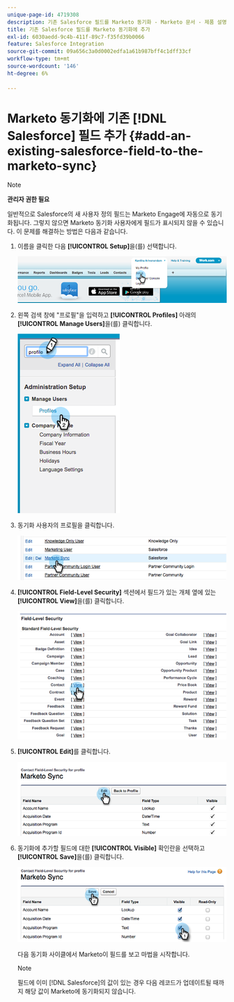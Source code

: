 ```yaml
---
unique-page-id: 4719308
description: 기존 Salesforce 필드를 Marketo 동기화 - Marketo 문서 - 제품 설명서에 추가
title: 기존 Salesforce 필드를 Marketo 동기화에 추가
exl-id: 6030aedd-9c4b-411f-89c7-f35fd39b0066
feature: Salesforce Integration
source-git-commit: 09a656c3a0d0002edfa1a61b987bff4c1dff33cf
workflow-type: tm+mt
source-wordcount: '146'
ht-degree: 6%

---
```


# Marketo 동기화에 기존 [!DNL Salesforce] 필드 추가 {#add-an-existing-salesforce-field-to-the-marketo-sync}

>[!NOTE]
>
>**관리자 권한 필요**

일반적으로 Salesforce의 새 사용자 정의 필드는 Marketo Engage에 자동으로 동기화됩니다. 그렇지 않으면 Marketo 동기화 사용자에게 필드가 표시되지 않을 수 있습니다. 이 문제를 해결하는 방법은 다음과 같습니다.

1. 이름을 클릭한 다음 **[!UICONTROL Setup]**&#x200B;을(를) 선택합니다.

   ![](assets/add-an-existing-salesforce-field-to-the-marketo-sync-1.png)

1. 왼쪽 검색 창에 &quot;프로필&quot;을 입력하고 **[!UICONTROL Profiles]** 아래의 **[!UICONTROL Manage Users]**&#x200B;을(를) 클릭합니다.

   ![](assets/add-an-existing-salesforce-field-to-the-marketo-sync-2.png)

1. 동기화 사용자의 프로필을 클릭합니다.

   ![](assets/add-an-existing-salesforce-field-to-the-marketo-sync-3.png)

1. **[!UICONTROL Field-Level Security]** 섹션에서 필드가 있는 개체 옆에 있는 **[!UICONTROL View]**&#x200B;을(를) 클릭합니다.

   ![](assets/add-an-existing-salesforce-field-to-the-marketo-sync-4.png)

1. **[!UICONTROL Edit]**&#x200B;를 클릭합니다.

   ![](assets/add-an-existing-salesforce-field-to-the-marketo-sync-5.png)

1. 동기화에 추가할 필드에 대한 **[!UICONTROL Visible]** 확인란을 선택하고 **[!UICONTROL Save]**&#x200B;을(를) 클릭합니다.

   ![](assets/add-an-existing-salesforce-field-to-the-marketo-sync-6.png)

   다음 동기화 사이클에서 Marketo이 필드를 보고 마법을 시작합니다.

   >[!NOTE]
   >
   > 필드에 이미 [!DNL Salesforce]의 값이 있는 경우 다음 레코드가 업데이트될 때까지 해당 값이 Marketo에 동기화되지 않습니다.

